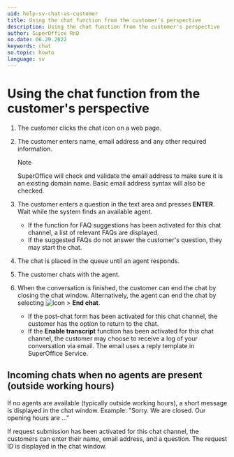 ```yaml
---
uid: help-sv-chat-as-customer
title: Using the chat function from the customer's perspective
description: Using the chat function from the customer's perspective
author: SuperOffice RnD
so.date: 06.29.2022
keywords: chat
so.topic: howto
language: sv
---
```


# Using the chat function from the customer's perspective

1. The customer clicks the chat icon on a web page.

2. The customer enters name, email address and any other required information.

    > [!NOTE]
    > SuperOffice will check and validate the email address to make sure it is an existing domain name. Basic email address syntax will also be checked.

3. The customer enters a question in the text area and presses **ENTER**. Wait while the system finds an available agent.

    * If the function for FAQ suggestions has been activated for this chat channel, a list of relevant FAQs are displayed.
    * If the suggested FAQs do not answer the customer's question, they may start the chat.

4. The chat is placed in the queue until an agent responds.

5. The customer chats with the agent.

6. When the conversation is finished, the customer can end the chat by closing the chat window. Alternatively, the agent can end the chat by selecting ![icon][img1] > **End chat**.

    * If the post-chat form has been activated for this chat channel, the customer has the option to return to the chat.
    * If the **Enable transcript** function has been activated for this chat channel, the customer may choose to receive a log of your conversation via email. The email uses a reply template in SuperOffice Service.

## Incoming chats when no agents are present (outside working hours)

If no agents are available (typically outside working hours), a short message is displayed in the chat window. Example: "Sorry. We are closed. Our opening hours are ..."

If request submission has been activated for this chat channel, the customers can enter their name, email address, and a question. The request ID is displayed in the chat window.

<!-- Referenced links -->

<!-- Referenced images -->
[img1]: ../../../media/icons/btn-menu.png

